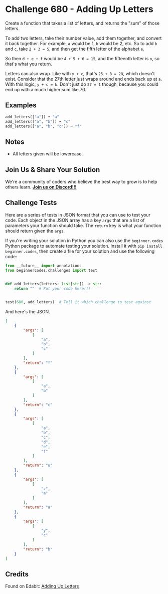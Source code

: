 # Challenge 680 - Adding Up Letters

Create a function that takes a list of letters, and returns the "sum" of those letters.

To add two letters, take their number value, add them together, and convert it back together. For example, `a` would be 1, `b` would be 2, etc. So to add `b` and `c`, take `2 + 3 = 5`, and then get the fifth letter of the alphabet `e`.

So then `d + e + f` would be `4 + 5 + 6 = 15`, and the fifteenth letter is `o`, so that's what you return.

Letters can also wrap. Like with `y + c`, that's `25 + 3 = 28`, which doesn't exist. Consider that the 27th letter just wraps around and ends back up at `a`. With this logic, `y + c = b`. Don't just do `27 = 1` though, because you could end up with a much higher sum like 70.

## Examples
```py
add_letters(["a"]) ➞ "a"
add_letters(["a", "b"]) ➞ "c"
add_letters(["a", "b", "c"]) ➞ "f"
```
## Notes

- All letters given will be lowercase.

## Join Us & Share Your Solution

We're a community of coders who believe the best way to grow is to help others learn. **[Join us on Discord!!!](https://discord.gg/sfHykntuGy)**

## Challenge Tests

Here are a series of tests in JSON format that you can use to test your code. Each object in the JSON array has a key `args` that are a list of parameters your function should take. The `return` key is what your function should return given the `args`. 

If you're writing your solution in Python you can also use the `beginner.codes` Python package to automate testing your solution. Install it with `pip install beginner.codes`, then create a file for your solution and use the following code:
```python
from __future__ import annotations
from beginnercodes.challenges import test

    
def add_letters(letters: list[str]) -> str:
    return ""  # Put your code here!!!


test(680, add_letters)  # Tell it which challenge to test against
```
And here's the JSON.
```json
[
    {
        "args": [
            [
                "a",
                "b",
                "c"
            ]
        ],
        "return": "f"
    },
    {
        "args": [
            [
                "a",
                "b"
            ]
        ],
        "return": "c"
    },
    {
        "args": [
            [
                "a",
                "b",
                "c",
                "d",
                "e",
                "f"
            ]
        ],
        "return": "u"
    },
    {
        "args": [
            [
                "z",
                "a"
            ]
        ],
        "return": "a"
    },
    {
        "args": [
            [
                "y",
                "c"
            ]
        ],
        "return": "b"
    }
]
```
## Credits

Found on Edabit: [Adding Up Letters](https://edabit.com/challenge/yKMxg88HGXmLhirht)
